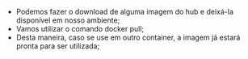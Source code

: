 * Podemos fazer o download de alguma imagem do hub e deixá-la disponível em nosso ambiente;
* Vamos utilizar o comando docker pull;
* Desta maneira, caso se use em outro container, a imagem já estará pronta para ser utilizada;